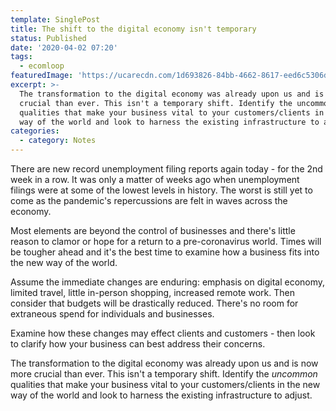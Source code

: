 ```yaml
---
template: SinglePost
title: The shift to the digital economy isn't temporary
status: Published
date: '2020-04-02 07:20'
tags:
  - ecomloop
featuredImage: 'https://ucarecdn.com/1d693826-84bb-4662-8617-eed6c5306d62/'
excerpt: >-
  The transformation to the digital economy was already upon us and is now more
  crucial than ever. This isn't a temporary shift. Identify the uncommon
  qualities that make your business vital to your customers/clients in the new
  way of the world and look to harness the existing infrastructure to adjust.
categories:
  - category: Notes
---
```

There are new record unemployment filing reports again today - for the 2nd week in a row. It was only a matter of weeks ago when unemployment filings were at some of the lowest levels in history. The worst is still yet to come as the pandemic's repercussions are felt in waves across the economy. 

Most elements are beyond the control of businesses and there's little reason to clamor or hope for a return to a pre-coronavirus world. Times will be tougher ahead and it's the best time to examine how a business fits into the new way of the world. 

Assume the immediate changes are enduring: emphasis on digital economy, limited travel, little in-person shopping, increased remote work. Then consider that budgets will be drastically reduced. There's no room for extraneous spend for individuals and businesses. 

Examine how these changes may effect clients and customers - then look to clarify how your business can best address their concerns. 

The transformation to the digital economy was already upon us and is now more crucial than ever. This isn't a temporary shift. Identify the _uncommon_ qualities that make your business vital to your customers/clients in the new way of the world and look to harness the existing infrastructure to adjust.

